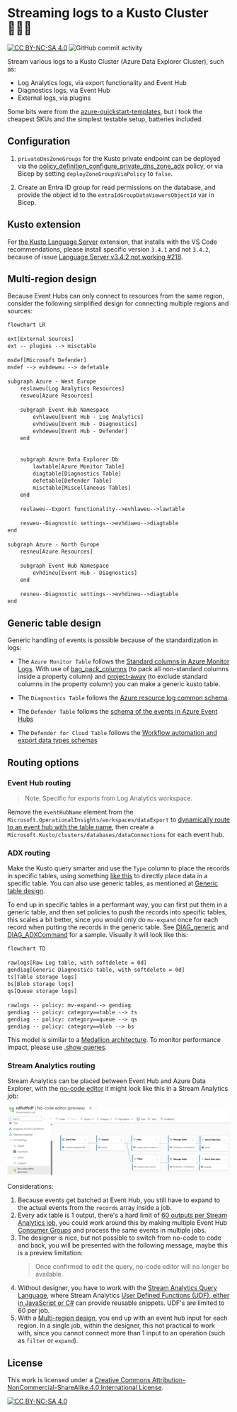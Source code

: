 # Streaming logs to a Kusto Cluster 🤽🏻‍♂️ #

[![CC BY-NC-SA 4.0][cc-by-nc-sa-shield]][cc-by-nc-sa]
![GitHub commit activity](https://img.shields.io/github/commit-activity/m/erwinkramer/kusto-event-hub-law)

Stream various logs to a Kusto Cluster (Azure Data Explorer Cluster), such as:
- Log Analytics logs, via export functionality and Event Hub
- Diagnostics logs, via Event Hub
- External logs, via plugins

Some bits were from the [azure-quickstart-templates](https://github.com/Azure/azure-quickstart-templates/blob/master/quickstarts/microsoft.kusto/kusto-event-hub/main.bicep), but i took the cheapest SKUs and the simplest testable setup, batteries included.

## Configuration ##

1. `privateDnsZoneGroups` for the Kusto private endpoint can be deployed via the [policy_definition_configure_private_dns_zone_adx](/policy/policy_definition_configure_private_dns_zone_adx.json) policy, or via Bicep by setting `deployZoneGroupsViaPolicy` to `false`.

2. Create an Entra ID group for read permissions on the database, and provide the object id to the `entraIdGroupDataViewersObjectId` var in Bicep.

## Kusto extension ##

For [the Kusto Language Server](https://marketplace.visualstudio.com/items?itemName=rosshamish.kuskus-kusto-language-server) extension, that installs with the VS Code recommendations, please install specific version `3.4.1` and not `3.4.2`, because of issue [Language Server v3.4.2 not working #218](https://github.com/rosshamish/kuskus/issues/218).

## Multi-region design ##

Because Event Hubs can only connect to resources from the same region, consider the following simplified design for connecting multiple regions and sources:

```mermaid
flowchart LR

ext[External Sources]
ext -- plugins --> misctable

msdef[Microsoft Defender]
msdef --> evhdeweu --> defetable

subgraph Azure - West Europe
    reslaweu[Log Analytics Resources]
    resweu[Azure Resources]

    subgraph Event Hub Namespace
        evhlaweu[Event Hub - Log Analytics]
        evhdiweu[Event Hub - Diagnostics]
        evhdeweu[Event Hub - Defender]
    end

    
    subgraph Azure Data Explorer Db
        lawtable[Azure Monitor Table]
        diagtable[Diagnostics Table]
        defetable[Defender Table]
        misctable[Miscellaneous Tables]
    end

    reslaweu--Export functionality-->evhlaweu-->lawtable

    resweu--Diagnostic settings-->evhdiweu-->diagtable
end
    
subgraph Azure - North Europe
    resneu[Azure Resources]

    subgraph Event Hub Namespace
        evhdineu[Event Hub - Diagnostics]
    end

    resneu--Diagnostic settings-->evhdineu-->diagtable
end
```

## Generic table design ##

Generic handling of events is possible because of the standardization in logs:

- The `Azure Monitor Table` follows the [Standard columns in Azure Monitor Logs](https://learn.microsoft.com/en-us/azure/azure-monitor/logs/log-standard-columns). With use of  [bag_pack_columns](https://learn.microsoft.com/en-us/kusto/query/bag-pack-columns-function?view=azure-data-explorer) (to pack all non-standard columns inside a property column) and [project-away](https://learn.microsoft.com/en-us/kusto/query/project-away-operator?view=azure-data-explorer) (to exclude standard columns in the property column) you can make a generic kusto table.

- The `Diagnostics Table` follows the [Azure resource log common schema](https://learn.microsoft.com/en-us/azure/azure-monitor/essentials/resource-logs-schema#top-level-common-schema).

- The `Defender Table` follows the [schema of the events in Azure Event Hubs](https://learn.microsoft.com/en-us/defender-endpoint/api/raw-data-export-event-hub#the-schema-of-the-events-in-azure-event-hubs)

- The `Defender for Cloud Table` follows the [Workflow automation and export data types schemas](https://github.com/Azure/Microsoft-Defender-for-Cloud/tree/main/Powershell%20scripts/Workflow%20automation%20and%20export%20data%20types%20schemas)

## Routing options ##

### Event Hub routing ###

> Note: Specific for exports from Log Analytics workspace.

Remove the `eventHubName` element from the `Microsoft.OperationalInsights/workspaces/dataExport` to [dynamically route to an event hub with the table name](https://learn.microsoft.com/en-us/azure/azure-monitor/logs/logs-data-export?tabs=portal#event-hubs), then create a `Microsoft.Kusto/clusters/databases/dataConnections` for each event hub.

### ADX routing ###

Make the Kusto query smarter and use the `Type` column to place the records in specific tables, using something [like this](https://learn.microsoft.com/en-us/kusto/management/update-policy-tutorial?view=azure-data-explorer#1---create-tables-and-update-policies) to directly place data in a specific table. You can also use generic tables, as mentioned at [Generic table design](#generic-table-design).

To end up in specific tables in a performant way, you can first put them in a generic table, and then set policies to push the records into specific tables, this scales a bit better, since you would only do `mv-expand` once for each record when putting the records in the generic table. See [DIAG_generic](./kusto/DIAG_Generic.kql) and [DIAG_ADXCommand](./kusto/DIAG_ADXCommand.kql) for a sample. Visually it will look like this:

```mermaid
flowchart TD
  
rawlogs[Raw Log table, with softdelete = 0d]
gendiag[Generic Diagnostics table, with softdelete = 0d]
ts[Table storage logs]
bs[Blob storage logs]
qs[Queue storage logs]

rawlogs -- policy: mv-expand--> gendiag
gendiag -- policy: category==table --> ts
gendiag -- policy: category==queue --> qs
gendiag -- policy: category==blob --> bs
```

This model is similar to a [Medallion architecture](https://learn.microsoft.com/en-us/kusto/management/update-policy-common-scenarios?view=azure-data-explorer#medallion-architecture-data-enrichment). To monitor performance impact, please use [.show queries](https://learn.microsoft.com/en-us/kusto/management/update-policy?view=azure-data-explorer#performance-impact).

### Stream Analytics routing ### 

Stream Analytics can be placed between Event Hub and Azure Data Explorer, with the [no-code editor](https://learn.microsoft.com/en-us/azure/stream-analytics/no-code-stream-processing) it might look like this in a Stream Analytics job:

![Stream Analytics](.images/stream-analytics-nocode.png)

Considerations:

1. Because events get batched at Event Hub, you still have to expand to the actual events from the `records` array inside a job. 
1. Every adx table is 1 output, there's a hard limit of [60 outputs per Stream Analytics job](https://github.com/MicrosoftDocs/azure-docs/blob/main/includes/stream-analytics-limits-table.md), you could work around this by making multiple Event Hub [Consumer Groups](https://learn.microsoft.com/en-us/azure/event-hubs/event-hubs-features#consumer-groups) and process the same events in multiple jobs.
1. The designer is nice, but not possible to switch from no-code to code and back, you will be presented with the following message, maybe this is a preview limitation:
   > Once confirmed to edit the query, no-code editor will no longer be available.
2. Without designer, you have to work with the [Stream Analytics Query Language](https://learn.microsoft.com/en-us/stream-analytics-query/stream-analytics-query-language-reference?toc=https%3A%2F%2Flearn.microsoft.com%2Fen-us%2Fazure%2Fstream-analytics%2Ftoc.json&bc=https%3A%2F%2Flearn.microsoft.com%2Fen-us%2Fazure%2Fbread%2Ftoc.json), where Stream Analytics [User Defined Functions (UDF), either in JavaScript or C#](https://learn.microsoft.com/en-us/azure/stream-analytics/functions-overview) can provide reusable snippets. UDF's are limited to 60 per job.
3. With a [Multi-region design](#multi-region-design), you end up with an event hub input for each region. In a single job, within the designer, this not practical to work with, since you cannot connect more than 1 input to an operation (such as `filter` or `expand`).

## License ##

This work is licensed under a
[Creative Commons Attribution-NonCommercial-ShareAlike 4.0 International License][cc-by-nc-sa].

[![CC BY-NC-SA 4.0][cc-by-nc-sa-image]][cc-by-nc-sa]

[cc-by-nc-sa]: http://creativecommons.org/licenses/by-nc-sa/4.0/
[cc-by-nc-sa-image]: https://licensebuttons.net/l/by-nc-sa/4.0/88x31.png
[cc-by-nc-sa-shield]: https://img.shields.io/badge/License-CC%20BY--NC--SA%204.0-lightgrey.svg
